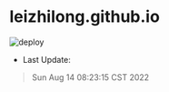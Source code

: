 # leizhilong.github.io

![deploy](https://github.com/leizhilong/blog/workflows/deploy/badge.svg)

* Last Update:
> Sun Aug 14 08:23:15 CST 2022

